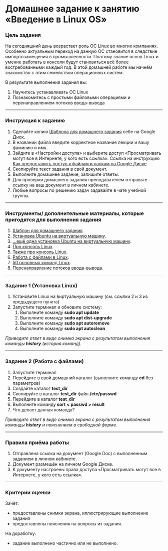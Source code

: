 # Домашнее задание к занятию «Введение в Linux OS»



### Цель задания

На сегодняшний день возрастает роль ОС Linux во многих компаниях. Особенно актуальным переход на данную ОС становится в следствие импортозамещения в промышленности. Поэтому знание основ Linux и умение работать в консоли будут становиться всё более востребованными каждый год. В этой домашней работе мы начнём знакомство с этим семействои операционных систем.

В результате выполнения задания вы:

1. Научитесь устанавливать ОС Linux
2. Познакомитесь с простыми файловыми операциями и перенаправлением потоков ввода-вывода
------

### Инструкция к заданию

1. Сделайте копию [Шаблона для домашнего задания](https://docs.google.com/document/d/1IzFISY5uriOE5H3cdNZgqc-ct4X0b9iakvHuM19WWcc/edit?usp=sharing) себе на Google Диск.
2. В названии файла введите корректное название лекции и вашу фамилию и имя.
3. Зайдите в «Настройки доступа» и выберите доступ «Просматривать могут все в Интернете, у кого есть ссылка». Ссылка на инструкцию [Как предоставить доступ к файлам и папкам на Google Диске](https://support.google.com/docs/answer/2494822?hl=ru&co=GENIE.Platform%3DDesktop)
4. Скопируйте текст задания в свой документ.
5. Выполните домашнее задание, запишите ответы.
6. Для проверки домашнего задания преподавателем отправьте ссылку на ваш документ в личном кабинете.
7. Любые вопросы по решению задач задавайте в чате учебной группы.

------

### Инструменты/ дополнительные материалы, которые пригодятся для выполнения задания

1. [Шаблон для домашнего задания](https://docs.google.com/document/d/1IzFISY5uriOE5H3cdNZgqc-ct4X0b9iakvHuM19WWcc/edit?usp=sharing)
2. [Установка Ubuntu на виртуальную машину](https://ithowto.ru/ustanovka-ubuntu-2004-virtualbox.html).
3. [...ещё одна установка Ubuntu на виртуальную машину](https://nastroyvse.ru/opersys/lix/kak-ustanovit-ubuntu-na-virtualbox.html).
4. [Про консоль Linux](https://losst.ru/rabota-v-terminale-linux-dlya-nachinayushhih).
5. [Также про консоль Linux](https://pingvinus.ru/note/command-line-for-newbies).
6. [Работа с файлами в Linux](https://losst.ru/komandy-linux-dlya-raboty-s-fajlami).
7. [50 основных команд Linux](https://timeweb.com/ru/community/articles/komandy-linux).
8. [Перенаправление потоков ввода-вывода](https://habr.com/ru/company/ruvds/blog/336320/).


------

### Задание 1 (Установка Linux)

1. Установите Linux на виртуальную машину (см. ссылки 2 и 3 из предыдущего пункта)
2. Запустите терминал и обновите систему:
   1. Выполните команду **sudo apt update**
   2. Выполните команду **sudo apt dist-upgrade**
   3. Выполните команду **sudo apt autoremove**
   4. Выполните команду **sudo apt autoclean**

*Приведите ответ в виде снимка экрана с результатом выполнения команды **history** (история команд).*

------


### Задание 2 (Работа с файлами)

1. Запустите терминал
2. Перейдите в свой домашний каталог (выполните команду **cd** без параметров)
3. Создайте каталог **test_dir**
4. Скопируйте в каталог **test_dir** файл **/etc/passwd**
5. Перейдите в каталог **test_dir**
6. Выполните команду **sort < passwd > result**
7. Что делает данная команда?

*Приведите ответ в виде снимка экрана с результатом выполнения команды **history** и пояснением в свободной форме.*

------


### Правила приёма работы

1. Отправлена ссылка на документ (Google Doc) с выполненным заданием в личном кабинете.
2. Документ размещён на личном Google Диске.
3. К документу настроены права доступа «Просматривать могут все в Интернете, у кого есть ссылка».

------

### Критерии оценки

Зачёт:

- предоставлены снимки экрана, иллюстрирующие выполнение задания
- предоставлены пояснения на вопросы из задания.

На доработку:

- задание выполнено частично или не выполнено.
